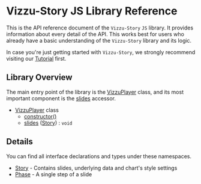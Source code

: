 # Vizzu-Story JS Library Reference

This is the API reference document of the `Vizzu-Story` `JS` library. It
provides information about every detail of the API. This works best for users
who already have a basic understanding of the `Vizzu-Story` library and its
logic.

In case you're just getting started with `Vizzu-Story`, we strongly recommend
visiting our [Tutorial](../tutorial/index.md) first.

## Library Overview

The main entry point of the library is the
[VizzuPlayer](./classes/VizzuPlayer.md) class, and its most important component
is the [slides](./classes/VizzuPlayer.md#slides) accessor.

- [VizzuPlayer](./classes/VizzuPlayer.md) class
    - [constructor()](./classes/VizzuPlayer.md#constructors)
    - [slides](./classes/VizzuPlayer.md#slides) ([Story](./interfaces/Story.md)) :
        `void`

## Details

You can find all interface declarations and types under these namespaces.

- [Story](./interfaces/Story.md) - Contains slides, underlying data and chart's
    style settings
- [Phase](./interfaces/Phase.md) - A single step of a slide
